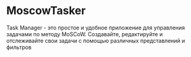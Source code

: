 # MoscowTasker
Task Manager - это простое и удобное приложение для управления задачами по методу MoSCoW. Создавайте, редактируйте и отслеживайте свои задачи с помощью различных представлений и фильтров
